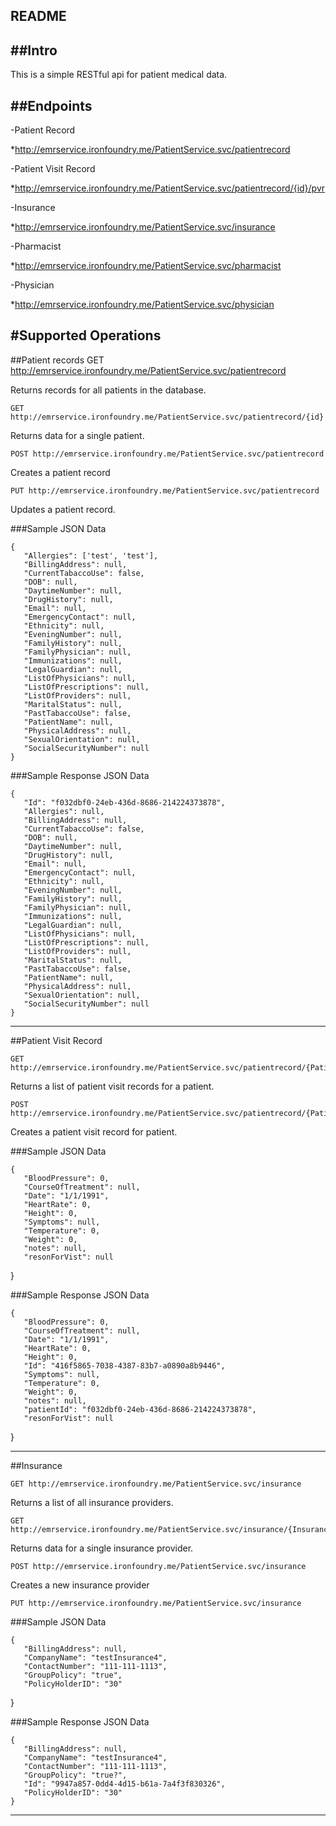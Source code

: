 README
---------------

##Intro
-----
This is a simple RESTful api for patient medical data.

##Endpoints
-------
-Patient Record

  *http://emrservice.ironfoundry.me/PatientService.svc/patientrecord

-Patient Visit Record

  *http://emrservice.ironfoundry.me/PatientService.svc/patientrecord/{id}/pvr

-Insurance

  *http://emrservice.ironfoundry.me/PatientService.svc/insurance

-Pharmacist

  *http://emrservice.ironfoundry.me/PatientService.svc/pharmacist

-Physician

  *http://emrservice.ironfoundry.me/PatientService.svc/physician


#Supported Operations
---------
##Patient records
    GET http://emrservice.ironfoundry.me/PatientService.svc/patientrecord

Returns records for all patients in the database.

    GET http://emrservice.ironfoundry.me/PatientService.svc/patientrecord/{id}

Returns data for a single patient.

    POST http://emrservice.ironfoundry.me/PatientService.svc/patientrecord

Creates a patient record

    PUT http://emrservice.ironfoundry.me/PatientService.svc/patientrecord

Updates a patient record.

###Sample JSON Data

    {
       "Allergies": ['test', 'test'],
       "BillingAddress": null,
       "CurrentTabaccoUse": false,
       "DOB": null,
       "DaytimeNumber": null,
       "DrugHistory": null,
       "Email": null,
       "EmergencyContact": null,
       "Ethnicity": null,
       "EveningNumber": null,
       "FamilyHistory": null,
       "FamilyPhysician": null,
       "Immunizations": null,
       "LegalGuardian": null,
       "ListOfPhysicians": null,
       "ListOfPrescriptions": null,
       "ListOfProviders": null,
       "MaritalStatus": null,
       "PastTabaccoUse": false,
       "PatientName": null,
       "PhysicalAddress": null,
       "SexualOrientation": null,
       "SocialSecurityNumber": null
    }

###Sample Response JSON Data

    {
       "Id": "f032dbf0-24eb-436d-8686-214224373878",
       "Allergies": null,
       "BillingAddress": null,
       "CurrentTabaccoUse": false,
       "DOB": null,
       "DaytimeNumber": null,
       "DrugHistory": null,
       "Email": null,
       "EmergencyContact": null,
       "Ethnicity": null,
       "EveningNumber": null,
       "FamilyHistory": null,
       "FamilyPhysician": null,
       "Immunizations": null,
       "LegalGuardian": null,
       "ListOfPhysicians": null,
       "ListOfPrescriptions": null,
       "ListOfProviders": null,
       "MaritalStatus": null,
       "PastTabaccoUse": false,
       "PatientName": null,
       "PhysicalAddress": null,
       "SexualOrientation": null,
       "SocialSecurityNumber": null
    }

----------------------------------

##Patient Visit Record

    GET http://emrservice.ironfoundry.me/PatientService.svc/patientrecord/{PatientID}/pvr

Returns a list of patient visit records for a patient.

    POST http://emrservice.ironfoundry.me/PatientService.svc/patientrecord/{PatientID}/pvr

Creates a patient visit record for patient.

###Sample JSON Data

    {
       "BloodPressure": 0,
       "CourseOfTreatment": null,
       "Date": "1/1/1991",
       "HeartRate": 0,
       "Height": 0,
       "Symptoms": null,
       "Temperature": 0,
       "Weight": 0,
       "notes": null,
       "resonForVist": null
   }

###Sample Response JSON Data

    {
       "BloodPressure": 0,
       "CourseOfTreatment": null,
       "Date": "1/1/1991",
       "HeartRate": 0,
       "Height": 0,
       "Id": "416f5865-7038-4387-83b7-a0890a8b9446",
       "Symptoms": null,
       "Temperature": 0,
       "Weight": 0,
       "notes": null,
       "patientId": "f032dbf0-24eb-436d-8686-214224373878",
       "resonForVist": null
   }

--------------------------------------- 

##Insurance

    GET http://emrservice.ironfoundry.me/PatientService.svc/insurance

Returns a list of all insurance providers.

    GET http://emrservice.ironfoundry.me/PatientService.svc/insurance/{InsuranceId}

Returns data for a single insurance provider.

    POST http://emrservice.ironfoundry.me/PatientService.svc/insurance

Creates a new insurance provider

    PUT http://emrservice.ironfoundry.me/PatientService.svc/insurance

###Sample JSON Data

    {
       "BillingAddress": null,
       "CompanyName": "testInsurance4",
       "ContactNumber": "111-111-1113",
       "GroupPolicy": "true",
       "PolicyHolderID": "30"
   }

###Sample Response JSON Data

    {
       "BillingAddress": null,
       "CompanyName": "testInsurance4",
       "ContactNumber": "111-111-1113",
       "GroupPolicy": "true?",
       "Id": "9947a857-0dd4-4d15-b61a-7a4f3f830326",
       "PolicyHolderID": "30"
    }
----------------------------------------------------
